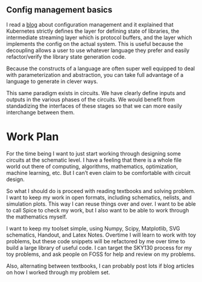 ## Config management basics

I read a [blog](https://blog.nelhage.com/post/declarative-configuration-management/) about configuration management and it explained that Kubernetes strictly defines the layer for defining state of libraries, the intermediate streaming layer which is protocol buffers, and the layer which implements the config on the actual system. This is useful because the decoupling allows a user to use whatever language they prefer and easily refactor/verify the library state generation code. 

Because the constructs of a language are often super well equipped to deal with parameterization and abstraction, you can take full advantage of a language to generate in clever ways.

This same paradigm exists in circuits. We have clearly define inputs and outputs in the various phases of the circuits. We would benefit from standadizing the interfaces of these stages so that we can more easily interchange between them.


# Work Plan

For the time being I want to just start working through designing some circuits at the schematic level. I have a feeling that there is a whole file world out there of computing, algorithms, mathematics, optimization, machine learning, etc. But I can’t even claim to be comfortable with circuit design.

So what I should do is proceed with reading textbooks and solving problem. I want to keep my work in open formats, including schematics, nelists, and simulation plots. This way I can reuse things over and over. I want to be able to call Spice to check my work, but I also want to be able to work through the mathematics myself.

I want to keep my toolset simple, using Numpy, Scipy, Matplotlib, SVG schematics, Handout, and Latex Notes. Overtime I will learn to work with toy problems, but these code snippets will be refactored by me over time to build a large library of useful code. I can target the SKY130 process for my toy problems, and ask people on FOSS for help and review on my problems.

Also, alternating between textbooks, I can probably post lots if blog articles on how I worked through my problem set.
